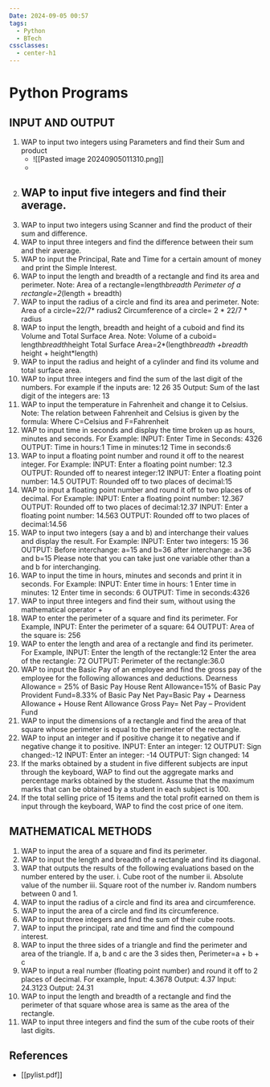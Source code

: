 ```yaml
---
Date: 2024-09-05 00:57
tags:
  - Python
  - BTech
cssclasses:
  - center-h1
---
```

# Python Programs
## INPUT AND OUTPUT

1. WAP to input two integers using Parameters and find their Sum and product
	- ![[Pasted image 20240905011310.png]]
	- 
1. WAP to input five integers and find their average. 
	- 
2. WAP to input two integers using Scanner and find the product of their sum and difference. 
3. WAP to input three integers and find the difference between their sum and their average. 
4. WAP to input the Principal, Rate and Time for a certain amount of money and print the Simple Interest. 
5. WAP to input the length and breadth of a rectangle and find its area and perimeter. Note: Area of a rectangle=length*breadth Perimeter of a rectangle=2*(length + breadth) 
6. WAP to input the radius of a circle and find its area and perimeter. Note: Area of a circle=22/7* radius2 Circumference of a circle= 2 * 22/7 * radius 
7. WAP to input the length, breadth and height of a cuboid and find its Volume and Total Surface Area. Note: Volume of a cuboid= length*breadth*height Total Surface Area=2*(length*breadth +breadth* height + height*length) 
8. WAP to input the radius and height of a cylinder and find its volume and total surface area. 
9. WAP to input three integers and find the sum of the last digit of the numbers. For example if the inputs are: 12 26 35 Output: Sum of the last digit of the integers are: 13 
10. WAP to input the temperature in Fahrenheit and change it to Celsius. Note: The relation between Fahrenheit and Celsius is given by the formula: Where C=Celsius and F=Fahrenheit 
11. WAP to input time in seconds and display the time broken up as hours, minutes and seconds. For Example: INPUT: Enter Time in Seconds: 4326 OUTPUT: Time in hours:1 Time in minutes:12 Time in seconds:6 
12. WAP to input a floating point number and round it off to the nearest integer. For Example: INPUT: Enter a floating point number: 12.3 OUTPUT: Rounded off to nearest integer:12 INPUT: Enter a floating point number: 14.5 OUTPUT: Rounded off to two places of decimal:15 
13. WAP to input a floating point number and round it off to two places of decimal. For Example: INPUT: Enter a floating point number: 12.367 OUTPUT: Rounded off to two places of decimal:12.37 INPUT: Enter a floating point number: 14.563 OUTPUT: Rounded off to two places of decimal:14.56 
14. WAP to input two integers (say a and b) and interchange their values and display the result. For Example: INPUT: Enter two integers: 15 36 OUTPUT: Before interchange: a=15 and b=36 after interchange: a=36 and b=15 Please note that you can take just one variable other than a and b for interchanging. 
15. WAP to input the time in hours, minutes and seconds and print it in seconds. For Example: INPUT: Enter time in hours: 1 Enter time in minutes: 12 Enter time in seconds: 6 OUTPUT: Time in seconds:4326 
16. WAP to input three integers and find their sum, without using the mathematical operator + 
17. WAP to enter the perimeter of a square and find its perimeter. For Example, INPUT: Enter the perimeter of a square: 64 OUTPUT: Area of the square is: 256 
18. WAP to enter the length and area of a rectangle and find its perimeter. For Example, INPUT: Enter the length of the rectangle:12 Enter the area of the rectangle: 72 OUTPUT: Perimeter of the rectangle:36.0 
19. WAP to input the Basic Pay of an employee and find the gross pay of the employee for the following allowances and deductions. Dearness Allowance = 25% of Basic Pay House Rent Allowance=15% of Basic Pay Provident Fund=8.33% of Basic Pay Net Pay=Basic Pay + Dearness Allowance + House Rent Allowance Gross Pay= Net Pay – Provident Fund 
20. WAP to input the dimensions of a rectangle and find the area of that square whose perimeter is equal to the perimeter of the rectangle. 
21. WAP to input an integer and if positive change it to negative and if negative change it to positive. INPUT: Enter an integer: 12 OUTPUT: Sign changed:-12 INPUT: Enter an integer: -14 OUTPUT: Sign changed: 14 
22. If the marks obtained by a student in five different subjects are input through the keyboard, WAP to find out the aggregate marks and percentage marks obtained by the student. Assume that the maximum marks that can be obtained by a student in each subject is 100. 
23. If the total selling price of 15 items and the total profit earned on them is input through the keyboard, WAP to find the cost price of one item. 
## MATHEMATICAL METHODS 
1. WAP to input the area of a square and find its perimeter. 
2. WAP to input the length and breadth of a rectangle and find its diagonal. 
3. WAP that outputs the results of the following evaluations based on the number entered by the user. i. Cube root of the number ii. Absolute value of the number iii. Square root of the number iv. Random numbers between 0 and 1. 
4. WAP to input the radius of a circle and find its area and circumference. 
5. WAP to input the area of a circle and find its circumference. 
6. WAP to input three integers and find the sum of their cube roots. 
7. WAP to input the principal, rate and time and find the compound interest. 
8. WAP to input the three sides of a triangle and find the perimeter and area of the triangle. If a, b and c are the 3 sides then, Perimeter=a + b + c 
9. WAP to input a real number (floating point number) and round it off to 2 places of decimal. For example, Input: 4.3678 Output: 4.37 Input: 24.3123 Output: 24.31 
10. WAP to input the length and breadth of a rectangle and find the perimeter of that square whose area is same as the area of the rectangle. 
11. WAP to input three integers and find the sum of the cube roots of their last digits.

## References
- [[pylist.pdf]]